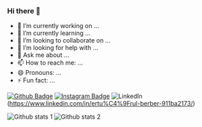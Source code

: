 ### Hi there 👋

- 🔭 I’m currently working on ...
- 🌱 I’m currently learning ...
- 👯 I’m looking to collaborate on ...
- 🤔 I’m looking for help with ...
- 💬 Ask me about ...
- 📫 How to reach me: ...
- 😄 Pronouns: ...
- ⚡ Fun fact: ...

[![Github Badge](https://img.shields.io/badge/-Github-000?style=quare&labelColor=000&logo=Github&logoColor=white&link=link)](https://github.com/ertugrullberber) 
[![Instagram Badge](https://img.shields.io/badge/-Instagram-C13584?style=flat-quare&labelColor=C13584&logo=instagram&logoColor=white&link=link)](https://www.instagram.com/ertugrullberber/) 
![LinkedIn](https://img.shields.io/badge/linkedin-%230077B5.svg?style=for-the-badge&logo=linkedin&logoColor=white)(https://www.linkedin.com/in/ertu%C4%9Frul-berber-911ba2173/)

![Github stats 1](https://github-readme-stats.vercel.app/api?username=ertugrullberber&show_icons=true&theme=gradient) 
![Github stats 2](https://github-readme-stats.vercel.app/api?username=ertugrullberber&show_icons=true&theme=radical)
